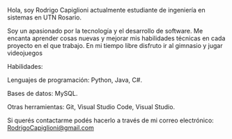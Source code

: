 Hola, soy Rodrigo Capiglioni actualmente estudiante de ingeniería en sistemas en UTN Rosario. 

Soy un apasionado por la tecnología y el desarrollo de software. Me encanta aprender cosas nuevas y mejorar mis habilidades técnicas en cada proyecto en el que trabajo. En mi tiempo libre disfruto ir al gimnasio y jugar videojuegos 


Habilidades:

Lenguajes de programación:
Python,
Java, 
C#.

Bases de datos:
MySQL.

Otras herramientas:
Git,
Visual Studio Code,
Visual Studio.


Si querés contactarme podés hacerlo a través de mi correo electrónico: RodrigoCapiglioni@gmail.com

